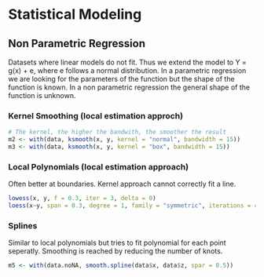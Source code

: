 # Statistical Modeling

## Non Parametric Regression

Datasets where linear models do not fit. Thus we extend the model to Y = g(x) + e, where e follows a normal distribution. In a parametric regression we are looking for the parameters of the function but the shape of the function is known. In a non parametric regression the general shape of the function is unknown.

### Kernel Smoothing (local estimation approch)


```R
# The kernel, the higher the bandwith, the smoother the result
m2 <- with(data, ksmooth(x, y, kernel = "normal", bandwidth = 15))
m3 <- with(data, ksmooth(x, y, kernel = "box", bandwidth = 15))
```
### Local Polynomials (local estimation approach)
Often better at boundaries. Kernel approach cannot correctly fit a line.

```R
lowess(x, y, f = 0.3, iter = 3, delta = 0)
loess(x~y, span = 0.3, degree = 1, family = "symmetric", iterations = 4, surface = "direct")

````

### Splines
Similar to local polynomials but tries to fit polynomial for each point seperatly. Smoothing is reached by reducing the number of knots.

```R
m5 <- with(data.noNA, smooth.spline(data$x, data$z, spar = 0.5))

````

